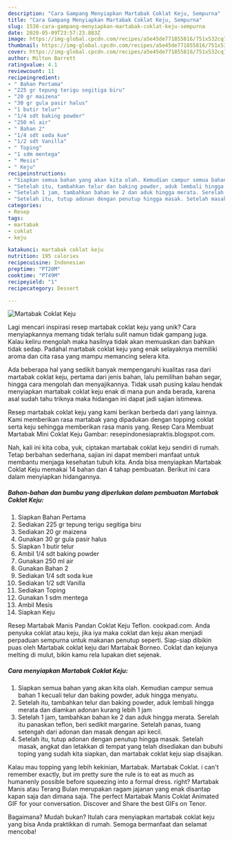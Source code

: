 ```yaml
---
description: "Cara Gampang Menyiapkan Martabak Coklat Keju, Sempurna"
title: "Cara Gampang Menyiapkan Martabak Coklat Keju, Sempurna"
slug: 1538-cara-gampang-menyiapkan-martabak-coklat-keju-sempurna
date: 2020-05-09T23:57:23.883Z
image: https://img-global.cpcdn.com/recipes/a5e45de771855816/751x532cq70/martabak-coklat-keju-foto-resep-utama.jpg
thumbnail: https://img-global.cpcdn.com/recipes/a5e45de771855816/751x532cq70/martabak-coklat-keju-foto-resep-utama.jpg
cover: https://img-global.cpcdn.com/recipes/a5e45de771855816/751x532cq70/martabak-coklat-keju-foto-resep-utama.jpg
author: Milton Barrett
ratingvalue: 4.1
reviewcount: 11
recipeingredient:
- " Bahan Pertama"
- "225 gr tepung terigu segitiga biru"
- "20 gr maizena"
- "30 gr gula pasir halus"
- "1 butir telur"
- "1/4 sdt baking powder"
- "250 ml air"
- " Bahan 2"
- "1/4 sdt soda kue"
- "1/2 sdt Vanilla"
- " Toping"
- "1 sdm mentega"
- " Mesis"
- " Keju"
recipeinstructions:
- "Siapkan semua bahan yang akan kita olah. Kemudian campur semua bahan 1 kecuali telur dan baking powder, aduk hingga menyatu."
- "Setelah itu, tambahkan telur dan baking powder, aduk lembali hingga merata dan diamkan adonan kurang lebih 1 jam"
- "Setelah 1 jam, tambahkan bahan ke 2 dan aduk hingga merata. Serelah itu panaskan teflon, beri sedikit margarine. Setelah panas, tuang setengah dari adonan dan masak dengan api kecil."
- "Setelah itu, tutup adonan dengan penutup hingga masak. Setelah masak, angkat dan letakkan di tempat yang telah disediakan dan bubuhi toping yang sudah kita siapkan, dan martabak coklat keju siap disajikan."
categories:
- Resep
tags:
- martabak
- coklat
- keju

katakunci: martabak coklat keju 
nutrition: 195 calories
recipecuisine: Indonesian
preptime: "PT20M"
cooktime: "PT49M"
recipeyield: "1"
recipecategory: Dessert

---
```



![Martabak Coklat Keju](https://img-global.cpcdn.com/recipes/a5e45de771855816/751x532cq70/martabak-coklat-keju-foto-resep-utama.jpg)

Lagi mencari inspirasi resep martabak coklat keju yang unik? Cara menyiapkannya memang tidak terlalu sulit namun tidak gampang juga. Kalau keliru mengolah maka hasilnya tidak akan memuaskan dan bahkan tidak sedap. Padahal martabak coklat keju yang enak selayaknya memiliki aroma dan cita rasa yang mampu memancing selera kita.

Ada beberapa hal yang sedikit banyak mempengaruhi kualitas rasa dari martabak coklat keju, pertama dari jenis bahan, lalu pemilihan bahan segar, hingga cara mengolah dan menyajikannya. Tidak usah pusing kalau hendak menyiapkan martabak coklat keju enak di mana pun anda berada, karena asal sudah tahu triknya maka hidangan ini dapat jadi sajian istimewa.

Resep martabak coklat keju yang kami berikan berbeda dari yang lainnya. Kami memberikan rasa martabak yang dipadukan dengan topping coklat serta keju sehingga memberikan rasa manis yang. Resep Cara Membuat Martabak Mini Coklat Keju Gambar: resepindonesiapraktis.blogspot.com.


Nah, kali ini kita coba, yuk, ciptakan martabak coklat keju sendiri di rumah. Tetap berbahan sederhana, sajian ini dapat memberi manfaat untuk membantu menjaga kesehatan tubuh kita. Anda bisa menyiapkan Martabak Coklat Keju memakai 14 bahan dan 4 tahap pembuatan. Berikut ini cara dalam menyiapkan hidangannya.

<!--inarticleads1-->

##### Bahan-bahan dan bumbu yang diperlukan dalam pembuatan Martabak Coklat Keju:

1. Siapkan  Bahan Pertama
1. Sediakan 225 gr tepung terigu segitiga biru
1. Sediakan 20 gr maizena
1. Gunakan 30 gr gula pasir halus
1. Siapkan 1 butir telur
1. Ambil 1/4 sdt baking powder
1. Gunakan 250 ml air
1. Gunakan  Bahan 2
1. Sediakan 1/4 sdt soda kue
1. Sediakan 1/2 sdt Vanilla
1. Sediakan  Toping
1. Gunakan 1 sdm mentega
1. Ambil  Mesis
1. Siapkan  Keju


Resep Martabak Manis Pandan Coklat Keju Teflon. cookpad.com. Anda penyuka coklat atau keju, jika iya maka coklat dan keju akan menjadi perpaduan sempurna untuk makanan penutup seperti. Siap-siap dibikin puas oleh Martabak coklat keju dari Martabak Borneo. Coklat dan kejunya melting di mulut, bikin kamu rela lupakan diet sejenak. 

<!--inarticleads2-->

##### Cara menyiapkan Martabak Coklat Keju:

1. Siapkan semua bahan yang akan kita olah. Kemudian campur semua bahan 1 kecuali telur dan baking powder, aduk hingga menyatu.
1. Setelah itu, tambahkan telur dan baking powder, aduk lembali hingga merata dan diamkan adonan kurang lebih 1 jam
1. Setelah 1 jam, tambahkan bahan ke 2 dan aduk hingga merata. Serelah itu panaskan teflon, beri sedikit margarine. Setelah panas, tuang setengah dari adonan dan masak dengan api kecil.
1. Setelah itu, tutup adonan dengan penutup hingga masak. Setelah masak, angkat dan letakkan di tempat yang telah disediakan dan bubuhi toping yang sudah kita siapkan, dan martabak coklat keju siap disajikan.


Kalau mau topping yang lebih kekinian, Martabak. Martabak Coklat. i can&#39;t remember exactly, but im pretty sure the rule is to eat as much as humanenly possible before squeezing into a formal dress. right? Martabak Manis atau Terang Bulan merupakan ragam jajanan yang enak disantap kapan saja dan dimana saja. The perfect Martabak Manis Coklat Animated GIF for your conversation. Discover and Share the best GIFs on Tenor. 

Bagaimana? Mudah bukan? Itulah cara menyiapkan martabak coklat keju yang bisa Anda praktikkan di rumah. Semoga bermanfaat dan selamat mencoba!
